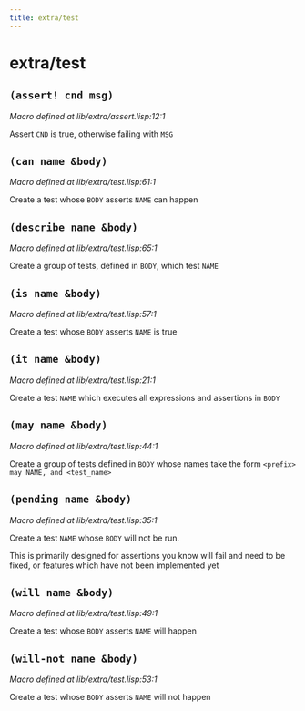 ```yaml
---
title: extra/test
---
```

# extra/test
## `(assert! cnd msg)`
*Macro defined at lib/extra/assert.lisp:12:1*

Assert `CND` is true, otherwise failing with `MSG`

## `(can name &body)`
*Macro defined at lib/extra/test.lisp:61:1*

Create a test whose `BODY` asserts `NAME` can happen

## `(describe name &body)`
*Macro defined at lib/extra/test.lisp:65:1*

Create a group of tests, defined in `BODY`, which test `NAME`

## `(is name &body)`
*Macro defined at lib/extra/test.lisp:57:1*

Create a test whose `BODY` asserts `NAME` is true

## `(it name &body)`
*Macro defined at lib/extra/test.lisp:21:1*

Create a test `NAME` which executes all expressions and assertions in
`BODY`

## `(may name &body)`
*Macro defined at lib/extra/test.lisp:44:1*

Create a group of tests defined in `BODY` whose names take the form
`<prefix> may NAME, and <test_name>`

## `(pending name &body)`
*Macro defined at lib/extra/test.lisp:35:1*

Create a test `NAME` whose `BODY` will not be run.

This is primarily designed for assertions you know will fail and need
to be fixed, or features which have not been implemented yet

## `(will name &body)`
*Macro defined at lib/extra/test.lisp:49:1*

Create a test whose `BODY` asserts `NAME` will happen

## `(will-not name &body)`
*Macro defined at lib/extra/test.lisp:53:1*

Create a test whose `BODY` asserts `NAME` will not happen


